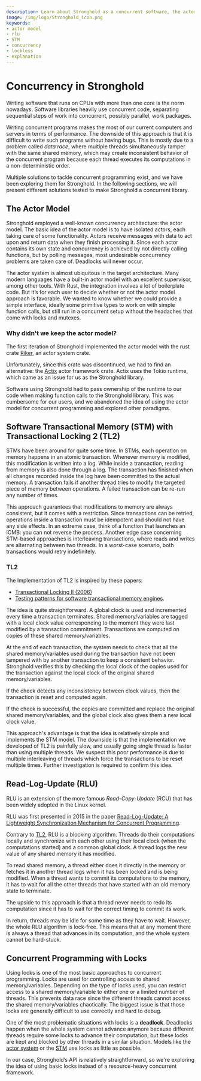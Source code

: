 ```yaml
---
description: Learn about Stronghold as a concurrent software, the actor model STM with TL2 and RLU. 
image: /img/logo/Stronghold_icon.png
keywords:
- actor model
- rlu
- STM
- concurrency
- lockless
- explanation
---
```


# Concurrency in Stronghold

Writing software that runs on CPUs with more than one core is the norm nowadays. Software libraries heavily use concurrent code, separating sequential steps of work into concurrent, possibly parallel, work packages.

Writing concurrent programs makes the most of our current computers and servers in terms of performance. The downside of this approach is that it is difficult to write such programs without having bugs. This is mostly due to a problem called _data race_, where multiple threads simultaneously tamper with the same shared memory, which may create inconsistent behavior of the concurrent program because each thread executes its computations in a non-deterministic order.

Multiple solutions to tackle concurrent programming exist, and we have been exploring them for Stronghold.
In the following sections, we will present different solutions tested to make Stronghold a concurrent library.

## The Actor Model

Stronghold employed a well-known concurrency architecture: the actor model. The basic idea of the actor model is to have isolated actors, each taking care of some functionality. Actors receive messages with data to act upon and return data when they finish processing it. Since each actor contains its own state and concurrency is achieved by not directly calling functions, but by polling messages, most undesirable concurrency problems are taken care of. Deadlocks will never occur.

The actor system is almost ubiquitous in the target architecture. Many modern languages have a built-in actor model with an excellent supervisor, among other tools. With Rust, the integration involves a lot of boilerplate code. But it’s for each user to decide whether or not the actor model approach is favorable. We wanted to know whether we could provide a simple interface, ideally some primitive types to work on with simple function calls, but still run in a concurrent setup without the headaches that come with locks and mutexes.

### Why didn't we keep the actor model?

The first iteration of Stronghold implemented the actor model with the rust crate [Riker](https://riker.rs/), an actor system crate.

Unfortunately, since this crate was discontinued, we had to find an alternative: the [Actix](https://github.com/actix/actix) actor framework crate.
Actix uses the Tokio runtime, which came as an issue for us as the Stronghold library.

Software using Stronghold had to pass ownership of the runtime to our code when making function calls to the Stronghold library.
This was cumbersome for our users, and we abandoned the idea of using the actor model for concurrent programming and explored other paradigms.


## Software Transactional Memory (STM) with Transactional Locking 2 (TL2)

STMs have been around for quite some time. In STMs, each operation on memory happens in an atomic transaction. Whenever memory is modified, this modification is written into a log. While inside a transaction, reading from memory is also done through a log. The transaction has finished when all changes recorded inside the log have been committed to the actual memory. A transaction fails if another thread tries to modify the targeted piece of memory between operations. A failed transaction can be re-run any number of times.

This approach guarantees that modifications to memory are always consistent, but it comes with a restriction. Since transactions can be retried, operations inside a transaction must be idempotent and should not have any side effects. In an extreme case, think of a function that launches an ICMB: you can not reverse the process. Another edge case concerning STM-based approaches is interleaving transactions, where reads and writes are alternating between two threads. In a worst-case scenario, both transactions would retry indefinitely.

### TL2


The Implementation of TL2 is inspired by these papers:

* [Transactional Locking II (2006)](https://citeseer.ist.psu.edu/viewdoc/summary?doi=10.1.1.90.811&rank=4&q=various%20cross%20version%20operation&osm=&ossid=)
* [Testing patterns for software transactional memory engines](https://www.researchgate.net/publication/220854689_Testing_patterns_for_software_transactional_memory_engines).

The idea is quite straightforward. A global clock is used and incremented every time a transaction terminates.
Shared memory/variables are tagged with a local clock value corresponding to the moment they were last modified by a transaction commitment.
Transactions are computed on copies of these shared memory/variables.

At the end of each transaction, the system needs to check that all the shared memory/variables used during the transaction have not been tampered with by another transaction to keep a consistent behavior.
Stronghold verifies this by checking the local clock of the copies used for the transaction against the local clock of the original shared memory/variables.

If the check detects any inconsistency between clock values, then the transaction is reset and computed again.

If the check is successful, the copies are committed and replace the original shared memory/variables, and the global clock also gives them a new local clock value.

This approach's advantage is that the idea is relatively simple and implements the STM model. The downside is that the implementation we developed of TL2 is painfully slow, and usually going single thread is faster than using multiple threads.
We suspect this poor performance is due to multiple interleaving of threads which force the transactions to be reset multiple times. Further investigation is required to confirm this idea.


## Read-Log-Update (RLU)

RLU is an extension of the more famous _Read-Copy-Update_ (RCU) that has been widely adopted in the Linux kernel.

RLU was first presented in 2015 in the paper [Read-Log-Update: A Lightweight Synchronization Mechanism for Concurrent Programming](http://sigops.org/sosp/sosp15/current/2015-Monterey/printable/077-matveev.pdf). 

Contrary to [TL2](#tl2), RLU is a blocking algorithm.
Threads do their computations locally and synchronize with each other using their local clock (when the computations started) and a common global clock.
A thread logs the new value of any shared memory it has modified.

To read shared memory, a thread either does it directly in the memory or fetches it in another thread logs when it has been locked and is being modified.
When a thread wants to commit its computations to the memory, it has to wait for all the other threads that have started with an old memory state to terminate.

The upside to this approach is that a thread never needs to redo its computation since it has to wait for the correct timing to commit its work.

In return, threads may be idle for some time as they have to wait.
However, the whole RLU algorithm is lock-free. This means that at any moment there is always a thread that advances in its computation, and the whole system cannot be hard-stuck.

## Concurrent Programming with Locks

Using locks is one of the most basic approaches to concurrent programming.
Locks are used for controlling access to shared memory/variables. Depending on the type of locks used, you can restrict access to a shared memory/variable to either one or a limited number of threads.
This prevents data race since the different threads cannot access the shared memory/variables chaotically.
The biggest issue is that those locks are generally difficult to use correctly and hard to debug.

One of the most problematic situations with locks is a __deadlock__.
Deadlocks happen when the whole system cannot advance anymore because different threads require some locks to advance their computation, but these locks are kept and blocked by other threads in a similar situation.
Models like the [actor system](#the-actor-model) or the [STM](#software-transactional-memory-stm-with-transactional-locking-2-tl2) use locks as little as possible.

In our case, Stronghold’s API is relatively straightforward, so we're exploring the idea of using basic locks instead of a resource-heavy concurrent framework.
